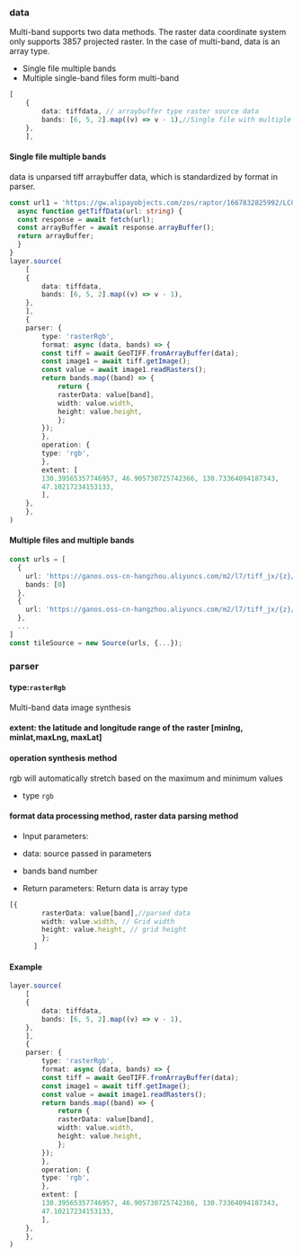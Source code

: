 ### data

Multi-band supports two data methods. The raster data coordinate system only supports 3857 projected raster. In the case of multi-band, data is an array type.

* Single file multiple bands
* Multiple single-band files form multi-band

```ts
[
    {
        data: tiffdata, // arraybuffer type raster source data
        bands: [6, 5, 2].map((v) => v - 1),//Single file with multiple bands does not need to be transmitted, the format function is used
    },
    ],
```

#### Single file multiple bands

data is unparsed tiff arraybuffer data, which is standardized by format in parser.

```ts
const url1 = 'https://gw.alipayobjects.com/zos/raptor/1667832825992/LC08_3857_clip_2.tif';
  async function getTiffData(url: string) {
  const response = await fetch(url);
  const arrayBuffer = await response.arrayBuffer();
  return arrayBuffer;
  }
}
layer.source(
    [
    {
        data: tiffdata,
        bands: [6, 5, 2].map((v) => v - 1),
    },
    ],
    {
    parser: {
        type: 'rasterRgb',
        format: async (data, bands) => {
        const tiff = await GeoTIFF.fromArrayBuffer(data);
        const image1 = await tiff.getImage();
        const value = await image1.readRasters();
        return bands.map((band) => {
            return {
            rasterData: value[band],
            width: value.width,
            height: value.height,
            };
        });
        },
        operation: {
        type: 'rgb',
        },
        extent: [
        130.39565357746957, 46.905730725742366, 130.73364094187343,
        47.10217234153133,
        ],
    },
    },
)
```

#### Multiple files and multiple bands

```ts
const urls = [
  {
    url: 'https://ganos.oss-cn-hangzhou.aliyuncs.com/m2/l7/tiff_jx/{z}/{x}/{y}.tiff',
    bands: [0]
  },
  {
    url: 'https://ganos.oss-cn-hangzhou.aliyuncs.com/m2/l7/tiff_jx/{z}/{x}/{y}.tiff'
  },
  ...
]
const tileSource = new Source(urls, {...});
```

### parser

#### type:`rasterRgb`

Multi-band data image synthesis

#### extent: the latitude and longitude range of the raster \[minlng, minlat,maxLng, maxLat]

#### operation synthesis method

rgb will automatically stretch based on the maximum and minimum values

* type `rgb`

#### format data processing method, raster data parsing method

* Input parameters:

* data: source passed in parameters

* bands band number

* Return parameters:
  Return data is array type

```ts
[{
        rasterData: value[band],//parsed data
        width: value.width, // Grid width
        height: value.height, // grid height
        };
      ]
```

#### Example

```ts
layer.source(
    [
    {
        data: tiffdata,
        bands: [6, 5, 2].map((v) => v - 1),
    },
    ],
    {
    parser: {
        type: 'rasterRgb',
        format: async (data, bands) => {
        const tiff = await GeoTIFF.fromArrayBuffer(data);
        const image1 = await tiff.getImage();
        const value = await image1.readRasters();
        return bands.map((band) => {
            return {
            rasterData: value[band],
            width: value.width,
            height: value.height,
            };
        });
        },
        operation: {
        type: 'rgb',
        },
        extent: [
        130.39565357746957, 46.905730725742366, 130.73364094187343,
        47.10217234153133,
        ],
    },
    },
)
```
